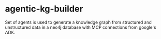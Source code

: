 # agentic-kg-builder
Set of agents is used to generate a knowledge graph from structured and unstructured data in a neo4j database with MCP connections from google's ADK.
